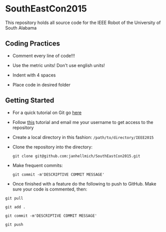 # SouthEastCon2015

This repository holds all source code for the IEEE Robot of the University of South Alabama

## Coding Practices

* Comment every line of code!!!

* Use the metric units! Don't use english units!

* Indent with 4 spaces

* Place code in desired folder

## Getting Started

* For a quick tutorial on Git go [here](http://rogerdudler.github.io/git-guide/) 
 
* Follow [this](https://help.github.com/articles/generating-ssh-keys/) tutorial and email me your username to get access to the repository

* Create a local directory in this fashion: ```/path/to/directory/IEEE2015```

* Clone the repository into the directory:

  ```git clone git@github.com:janhellmich/SouthEastCon2015.git```

* Make frequent commits: 

  ```git commit -m'DESCRIPTIVE COMMIT MESSAGE'```

* Once finished with a feature do the following to push to GitHub. Make sure your code is commented, then:

 ```git pull```
 
 ```git add .```
 
 ```git commit -m'DESCRIPTIVE COMMIT MESSAGE'```
 
 ```git push```
 
 

